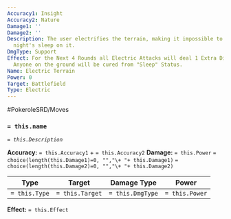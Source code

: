```yaml
---
Accuracy1: Insight
Accuracy2: Nature
Damage1: ''
Damage2: ''
Description: The user electrifies the terrain, making it impossible to get a good
  night's sleep on it.
DmgType: Support
Effect: For the Next 4 Rounds all Electric Attacks will deal 1 Extra Dice of Damage.
  Anyone on the ground will be cured from "Sleep" Status.
Name: Electric Terrain
Power: 0
Target: Battlefield
Type: Electric
---
```


#PokeroleSRD/Moves

### `= this.name` 
*`= this.Description`*

**Accuracy:** `= this.Accuracy1` + `= this.Accuracy2`
**Damage:** `= this.Power` `= choice(length(this.Damage1)=0, "","\+ "+ this.Damage1)` `= choice(length(this.Damage2)=0, "","\+ "+ this.Damage2)`

| Type          | Target          | Damage Type          | Power          |
| ------------- | --------------- | ---------------- | -------------- |
| `= this.Type` | `= this.Target` | `= this.DmgType` | `= this.Power` | 

**Effect:** `= this.Effect`